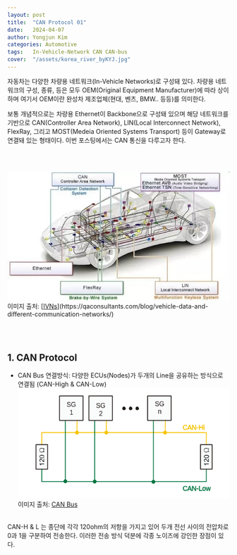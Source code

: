 ```yaml
---
layout: post
title:  "CAN Protocol 01"
date:   2024-04-07
author: Yongjun Kim
categories: Automotive
tags:	In-Vehicle-Network CAN CAN-bus
cover:  "/assets/korea_river_byKYJ.jpg"
---
```


자동차는 다양한 차량용 네트워크(In-Vehicle Networks)로 구성돼 있다. 차량용 네트워크의 구성, 종류, 등은 모두 OEM(Original Equipment Manufacturer)에 따라 상이하며 여기서 OEM이란 완성차 제조업체(현대, 벤츠, BMW.. 등등)를 의미한다. 

보통 개념적으로는 차량용 Ethernet이 Backbone으로 구성돼 있으며 해당 네트워크를 기반으로 CAN(Controller Area Network), LIN(Local Interconnect Network), FlexRay, 그리고 MOST(Medeia Oriented Systems Transport) 등이 Gateway로 연결돼 있는 형태이다. 이번 포스팅에서는 CAN 통신을 다루고자 한다.

<br><br>

  <img src="/assets/posts/IVN(From_qaconsultants_dot_com).png" title="In vehicle networks">
이미지 출처: [<u>IVNs</u>](https://qaconsultants.com/blog/vehicle-data-and-different-communication-networks/)

<br><br>

## 1. CAN Protocol
- CAN Bus 연결방식: 다양한 ECUs(Nodes)가 두개의 Line을 공유하는 방식으로 연결됨 (CAN-High & CAN-Low)
  <img src="/assets/posts/CAN(From_Wikipedia).png" width="500" height="250" title="CAN Bus">
이미지 출처: [<u>CAN Bus</u>](https://en.wikipedia.org/wiki/CAN_bus#References)
<br><br>

CAN-H & L 는 종단에 각각 120ohm의 저항을 가지고 있어 두개 전선 사이의 전압차로 0과 1을 구분하여 전송한다. 이러한 전송 방식 덕분에 각종 노이즈에 강인한 장점이 있다.



